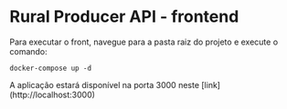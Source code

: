 # Rural Producer API - frontend

Para executar o front, navegue para a pasta raiz do projeto e execute o comando:
```dash
docker-compose up -d
```
<p>
A aplicação estará disponível na porta 3000 neste [link](http://localhost:3000)